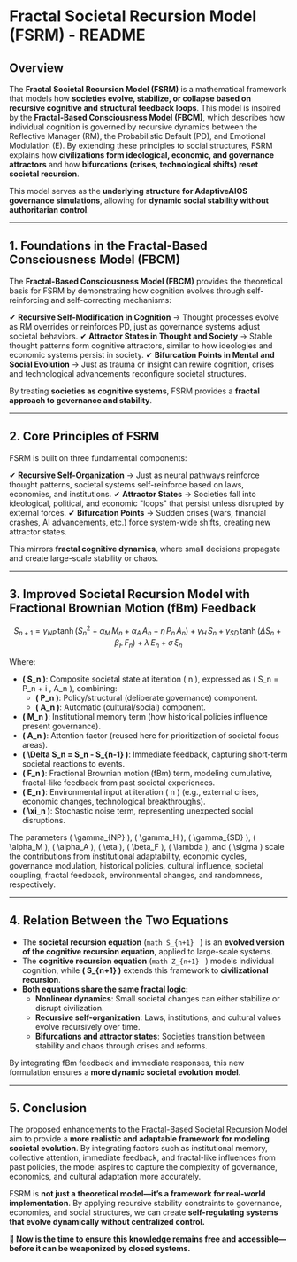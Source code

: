 # Fractal Societal Recursion Model (FSRM) - README

## Overview
The **Fractal Societal Recursion Model (FSRM)** is a mathematical framework that models how **societies evolve, stabilize, or collapse based on recursive cognitive and structural feedback loops**. This model is inspired by the **Fractal-Based Consciousness Model (FBCM)**, which describes how individual cognition is governed by recursive dynamics between the Reflective Manager (RM), the Probabilistic Default (PD), and Emotional Modulation (E). By extending these principles to social structures, FSRM explains how **civilizations form ideological, economic, and governance attractors** and how **bifurcations (crises, technological shifts) reset societal recursion**.

This model serves as the **underlying structure for AdaptiveAIOS governance simulations**, allowing for **dynamic social stability without authoritarian control**.

---

## 1. Foundations in the Fractal-Based Consciousness Model (FBCM)

The **Fractal-Based Consciousness Model (FBCM)** provides the theoretical basis for FSRM by demonstrating how cognition evolves through self-reinforcing and self-correcting mechanisms:

✔ **Recursive Self-Modification in Cognition** → Thought processes evolve as RM overrides or reinforces PD, just as governance systems adjust societal behaviors.
✔ **Attractor States in Thought and Society** → Stable thought patterns form cognitive attractors, similar to how ideologies and economic systems persist in society.
✔ **Bifurcation Points in Mental and Social Evolution** → Just as trauma or insight can rewire cognition, crises and technological advancements reconfigure societal structures.

By treating **societies as cognitive systems**, FSRM provides a **fractal approach to governance and stability**.

---

## 2. Core Principles of FSRM
FSRM is built on three fundamental components:

✔ **Recursive Self-Organization** → Just as neural pathways reinforce thought patterns, societal systems self-reinforce based on laws, economies, and institutions.
✔ **Attractor States** → Societies fall into ideological, political, and economic "loops" that persist unless disrupted by external forces.
✔ **Bifurcation Points** → Sudden crises (wars, financial crashes, AI advancements, etc.) force system-wide shifts, creating new attractor states.

This mirrors **fractal cognitive dynamics**, where small decisions propagate and create large-scale stability or chaos.

---

## 3. Improved Societal Recursion Model with Fractional Brownian Motion (fBm) Feedback

```math
S_{n+1} = \gamma_{NP} \, \tanh \left( S_n^2 + \alpha_M \, M_n + \alpha_A \, A_n + \eta \, P_n \, A_n \right) + \gamma_H \, S_n + \gamma_{SD} \, \tanh \left( \Delta S_n + \beta_F \, F_n \right) + \lambda \, E_n + \sigma \, \xi_n
```

Where:
- **\( S_n \)**: Composite societal state at iteration \( n \), expressed as \( S_n = P_n + i \, A_n \), combining:
  - **\( P_n \)**: Policy/structural (deliberate governance) component.
  - **\( A_n \)**: Automatic (cultural/social) component.
- **\( M_n \)**: Institutional memory term (how historical policies influence present governance).
- **\( A_n \)**: Attention factor (reused here for prioritization of societal focus areas).
- **\( \Delta S_n = S_n - S_{n-1} \)**: Immediate feedback, capturing short-term societal reactions to events.
- **\( F_n \)**: Fractional Brownian motion (fBm) term, modeling cumulative, fractal-like feedback from past societal experiences.
- **\( E_n \)**: Environmental input at iteration \( n \) (e.g., external crises, economic changes, technological breakthroughs).
- **\( \xi_n \)**: Stochastic noise term, representing unexpected social disruptions.

The parameters \( \gamma_{NP} \), \( \gamma_H \), \( \gamma_{SD} \), \( \alpha_M \), \( \alpha_A \), \( \eta \), \( \beta_F \), \( \lambda \), and \( \sigma \) scale the contributions from institutional adaptability, economic cycles, governance modulation, historical policies, cultural influence, societal coupling, fractal feedback, environmental changes, and randomness, respectively.

---

## 4. Relation Between the Two Equations

- The **societal recursion equation** (```math S_{n+1} ``` ) is an **evolved version of the cognitive recursion equation**, applied to large-scale systems.
- The **cognitive recursion equation** (```math Z_{n+1} ``` ) models individual cognition, while **\( S_{n+1} \)** extends this framework to **civilizational recursion**.
- **Both equations share the same fractal logic:**
  - **Nonlinear dynamics**: Small societal changes can either stabilize or disrupt civilization.
  - **Recursive self-organization**: Laws, institutions, and cultural values evolve recursively over time.
  - **Bifurcations and attractor states**: Societies transition between stability and chaos through crises and reforms.

By integrating fBm feedback and immediate responses, this new formulation ensures a **more dynamic societal evolution model**.

---

## 5. Conclusion

The proposed enhancements to the Fractal-Based Societal Recursion Model aim to provide a **more realistic and adaptable framework for modeling societal evolution**. By integrating factors such as institutional memory, collective attention, immediate feedback, and fractal-like influences from past policies, the model aspires to capture the complexity of governance, economics, and cultural adaptation more accurately.

FSRM is **not just a theoretical model—it’s a framework for real-world implementation**. By applying recursive stability constraints to governance, economies, and social structures, we can create **self-regulating systems that evolve dynamically without centralized control.**

**🚀 Now is the time to ensure this knowledge remains free and accessible—before it can be weaponized by closed systems.**

